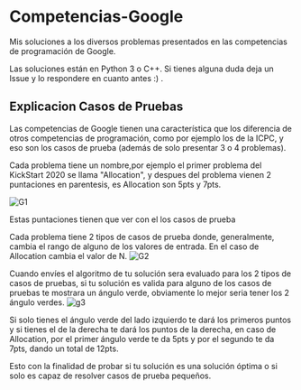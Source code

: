 # Competencias-Google
Mis soluciones a los diversos problemas presentados en las competencias de programación de Google.

Las soluciones están en Python 3 o C++.
Si tienes alguna duda deja un Issue y lo respondere en cuanto antes :) .

## Explicacion Casos de Pruebas
Las competencias de Google tienen una característica que los diferencia de otros competencias de programación, como por ejemplo los de la ICPC, y eso son los casos de prueba (además de solo presentar 3 o 4 problemas).

Cada problema tiene un nombre,por ejemplo el primer problema del KickStart 2020 se llama "Allocation", y despues del problema vienen 2 puntaciones en parentesis, es Allocation son 5pts y 7pts.

![G1](https://user-images.githubusercontent.com/46362679/77266944-076d6180-6c6f-11ea-95d8-b4c565e104e2.png)

Estas puntaciones tienen que ver con el los casos de prueba

Cada problema tiene 2 tipos de casos de prueba donde, generalmente, cambia el rango de alguno de los valores de entrada.
En el caso de Allocation cambia el valor de N.
![G2](https://user-images.githubusercontent.com/46362679/77267341-4e0f8b80-6c70-11ea-9c8f-af687f6c7330.png)

Cuando envíes el algoritmo de tu solución sera evaluado para los 2 tipos de casos de pruebas, si tu solución es valida para alguno de los casos de pruebas te mostrara un ángulo verde, obviamente lo mejor seria tener los 2 ángulo verdes.
![g3](https://user-images.githubusercontent.com/46362679/77267663-51efdd80-6c71-11ea-9e5a-6af6ce8fc7ac.png)

Si solo tienes el ángulo verde del lado izquierdo te dará los primeros puntos y si tienes el de la derecha te dará los puntos de la derecha, en caso de Allocation, por el primer ángulo verde te da 5pts y por el segundo te da 7pts, dando un total de 12pts.

Esto con la finalidad de probar si tu solución es una solución óptima o si solo es capaz de resolver casos de prueba pequeños.
